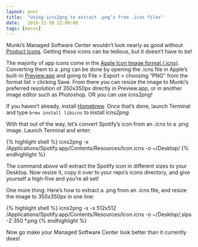 ```yaml
---
layout: post
title:  "Using icns2png to extract .png’s from .icns files"
date:   2016-12-30 12:00:00
tags: [macos]
---
```


Munki’s Managed Software Center wouldn’t look nearly as good without [Product Icons](https://github.com/munki/munki/wiki/Product-Icons). Getting these icons can be tedious, but it doesn’t have to be!

The majority of app icons come in the [Apple Icon Image format (.icns)](https://en.wikipedia.org/wiki/Apple_Icon_Image_format). Converting them to a .png can be done by opening the .icns file in Apple’s built-in [Preview.app](https://en.wikipedia.org/wiki/Preview_(macOS)) and going to File > Export > choosing “PNG” from the format list > clicking Save. From there you can resize the image to Munki’s preferred resolution of 350x350px directly in Preview.app, or in another image editor such as Photoshop. OR you can use _icns2png_!

If you haven’t already, install [Homebrew](http://brew.sh). Once that’s done, launch Terminal and type `brew install libicns` to install _icns2png_.

With that out of the way, let’s convert Spotify’s icon from an .icns to a .png image. Launch Terminal and enter:

{% highlight shell %}
icns2png -x /Applications/Spotify.app/Contents/Resources/Icon.icns -o ~/Desktop/
{% endhighlight %}

The command above will extract the Spotify icon in different sizes to your Desktop. Now resize it, copy it over to your repo’s icons directory, and give yourself a high-five and you’re all set!

One more thing: Here’s how to extract a .png from an .icns file, and resize the image to 350x350px in one line:

{% highlight shell %}
icns2png -x -s 512x512 /Applications/Spotify.app/Contents/Resources/Icon.icns -o ~/Desktop/;sips -Z 350 *.png
{% endhighlight %}

Now go make your Managed Software Center look better than it currently does!